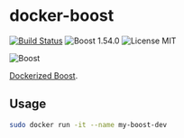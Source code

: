 # docker-boost
[![Build Status](https://travis-ci.org/kcyeu/docker-boost.svg?branch=master)](https://travis-ci.org/kcyeu/docker-boost) ![Boost 1.54.0](https://img.shields.io/badge/boost-1.54.0-brightgreen.svg) ![License MIT](https://img.shields.io/badge/license-MIT-blue.svg)

![Boost](http://www.boost.org/doc/libs/1_59_0/boost.png)

[Dockerized Boost](https://hub.docker.com/r/kcyeu/boost/).

## Usage

```bash
sudo docker run -it --name my-boost-dev
```

